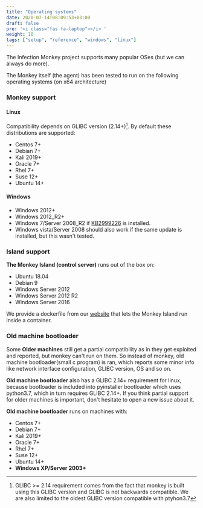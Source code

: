 ```yaml
---
title: "Operating systems"
date: 2020-07-14T08:09:53+03:00
draft: false
pre: '<i class="fas fa-laptop"></i> '
weight: 10
tags: ["setup", "reference", "windows", "linux"] 
---
```


The Infection Monkey project supports many popular OSes (but we can always do more).

The Monkey itself (the agent) has been tested to run on the following operating systems (on x64 architecture)

### Monkey support

#### Linux

Compatibility depends on GLIBC version (2.14+)[^1]. By default these distributions are supported:

- Centos 7+
- Debian 7+
- Kali 2019+
- Oracle 7+
- Rhel 7+
- Suse 12+
- Ubuntu 14+

#### Windows

- Windows 2012+
- Windows 2012_R2+
- Windows 7/Server 2008_R2 if [KB2999226](https://support.microsoft.com/en-us/help/2999226/update-for-universal-c-runtime-in-windows) is installed.
- Windows vista/Server 2008 should also work if the same update is installed, but this wasn't tested.

### Island support

**The Monkey Island (control server)** runs out of the box on:

- Ubuntu 18.04
- Debian 9
- Windows Server 2012
- Windows Server 2012 R2
- Windows Server 2016

We provide a dockerfile from our [website](http://infectionmonkey.com/) that lets the Monkey Island run inside a container.

### Old machine bootloader

Some **Older machines** still get a partial compatibility as in they get exploited and reported, but monkey can't run on them. So instead of monkey, old machine bootloader(small c program) is ran, which reports some minor info like network interface configuration, GLIBC version, OS and so on.

**Old machine bootloader** also has a GLIBC 2.14+ requirement for linux, because bootloader is included into pyinstaller bootloader which uses python3.7, which in turn requires GLIBC 2.14+. If you think partial support for older machines is important, don't hesitate to open a new issue about it.

**Old machine bootloader** runs on machines with:

- Centos 7+
- Debian 7+
- Kali 2019+
- Oracle 7+
- Rhel 7+
- Suse 12+
- Ubuntu 14+
- **Windows XP/Server 2003+**

[^1]: GLIBC >= 2.14 requirement comes from the fact that monkey is built using this GLIBC version and GLIBC is not backwards compatible. We are also limited to the oldest GLIBC version compatible with ptyhon3.7

